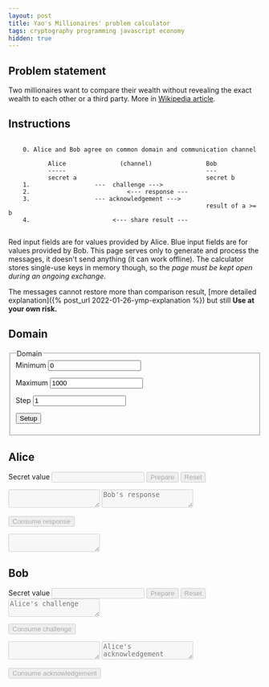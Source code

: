 ```yaml
---
layout: post
title: Yao's Millionaires' problem calculator
tags: cryptography programming javascript economy
hidden: true
---
```

<link rel="stylesheet" href="/resources/2022-ymp/style.css"/>

## Problem statement

Two millionaires want to compare their wealth without revealing the exact
wealth to each other or a third party.
More in [Wikipedia article](https://en.wikipedia.org/wiki/Yao's_Millionaires'_Problem).

## Instructions


         
        0. Alice and Bob agree on common domain and communication channel
        
               Alice               (channel)               Bob
               -----                                       ---
               secret a                                    secret b
        1.                  ---  challenge --->
        2.                           <--- response ---       
        3.                  --- acknowledgement --->
                                                           result of a >= b
        4.                       <--- share result ---       
         


Red input fields are for values provided by Alice.
Blue input fields are for values provided by Bob.
This page serves only to generate and process the messages, it doesn't send
anything (it can work offline).
The calculator stores single-use keys in memory though, so the *page must be
kept open during an ongoing exchange*.

The messages cannot restore more than comparison result,
[more detailed explanation]({% post_url 2022-01-26-ymp-explanation %})
but still
**Use at your own risk.**

## Domain

<fieldset>
<legend>Domain</legend>
<label for="dom_min">Minimum</label>
<input type="number" id="dom_min" value="0" />

<label for="dom_max">Maximum</label>
<input type="number" id="dom_max" value="1000" />

<label for="dom_step">Step</label>
<input type="number" id="dom_step" value="1" />

<button id="dom_setup">Setup</button>
</fieldset>

## Alice

<div class="alice">

<label for="a_secret">Secret value</label>
<input type="number" id="a_secret" disabled="disabled" class="secret"/>
<button id="a_prepare" disabled="disabled">Prepare</button>
<button id="a_reset" disabled="disabled">Reset</button>

<textarea id="a_challenge" readonly="readonly" disabled="disabled"></textarea>


<textarea id="a_response" disabled="disabled" placeholder="Bob's response"></textarea>
<button id="a_cons_response" disabled="disabled">Consume response</button>

<textarea id="a_acknowledgement" readonly="readonly" disabled="disabled"></textarea>

</div>

## Bob

<div class="bob">
<label for="b_secret">Secret value</label>
<input type="number" id="b_secret"  disabled="disabled" class="secret"/>
<button id="b_prepare" disabled="disabled">Prepare</button>
<button id="b_reset" disabled="disabled">Reset</button>


<textarea id="b_challenge" disabled="disabled" placeholder="Alice's challenge"></textarea>
<button id="b_cons_challenge" disabled="disabled">Consume challenge</button>


<textarea id="b_response" readonly="readonly" disabled="disabled"></textarea>

<textarea id="b_acknowledgement" disabled="disabled" placeholder="Alice's acknowledgement"></textarea>
<button id="b_cons_acknowledgement" disabled="disabled">Consume acknowledgement</button>

<div id="b_result"></div>


<script src="/resources/2022-ymp/ot.js" type="module"></script>
<script src="/resources/2022-ymp/ymp.js" type="module"></script>
<script src="/resources/2022-ymp/nacl-util.js"></script>
<script>

// TODO move functions out of even handler
function encode_(o) {
	if (typeof(o) == "string")
		throw "Cannot encode string";

	if (o instanceof Uint8Array)
		return nacl.util.encodeBase64(o);
	if (o instanceof Array)
		return o.map(encode_);
	if (typeof(o) == "object") {
		let r = {};
		for (let k in o)
			r[k] = encode_(o[k]);
		return r;
	}
	/* numbers */
	return o;
}

function encode(obj) {
	return JSON.stringify(encode_(obj));
}

function decode_(o) {
	if (typeof(o) == "string")
		return nacl.util.decodeBase64(o);

	if (o instanceof Array)
		return o.map(decode_);
	if (typeof(o) == "object") {
		let r = {};
		for (let k in o)
			r[k] = decode_(o[k]);
		return r;
	}
	/* numbers only?*/
	return o;
}
function decode(str) {
	let o1 = JSON.parse(str)
	return decode_(o1);
}

function buttonUnlocker(elField, elButton) {
	function handler(e) {
		if (e.currentTarget.value)
			elButton.disabled = false;
		else
			elButton.disabled = true;
	};
	elField.addEventListener("change", handler);
	elField.addEventListener("mouseup", handler);
	elField.addEventListener("keyup", handler);
}

function setupAlice(ctx) {
	let elSecret = document.getElementById("a_secret");
	let elPrepare = document.getElementById("a_prepare");
	let elReset = document.getElementById("a_reset");
	let elChallenge = document.getElementById("a_challenge");
	let elResponse = document.getElementById("a_response");
	let elConsResponse = document.getElementById("a_cons_response");
	let elAcknowledgement = document.getElementById("a_acknowledgement");

	let alice;

	function reset(e) {
		elSecret.value = "";
		elSecret.disabled = false;

		elPrepare.disabled = false;
		elReset.disabled = false;

		elChallenge.value = "";
		elChallenge.disabled = true;

		elResponse.value = "";
		elResponse.disabled = true;
		elConsResponse.disabled = true;

		elAcknowledgement.value = "";
		elAcknowledgement.disabled = true;

		alice = null;
	};
	reset();
	elReset.addEventListener("click", reset);

	elPrepare.addEventListener("click", e => {
		if (elSecret.value === "")
			return;
		alice = new window.Alice(ctx.domain, Number(elSecret.value));
		let ch = alice.produceChallenge();

		elPrepare.disabled = true;
		elSecret.disabled = true;
		elChallenge.value = encode(ch)
		elChallenge.disabled = false;
		elResponse.disabled = false;
	});

	buttonUnlocker(elResponse, elConsResponse);

	elConsResponse.addEventListener("click", e => {
		let re = decode(elResponse.value);
		alice.consumeResponse(re);
		let ack = alice.produceAcknowledgement();

		elChallenge.disabled = true;
		elResponse.disabled = true;
		elConsResponse.disabled = true;
		elAcknowledgement.value = encode(ack);
		elAcknowledgement.disabled = false;
	});
}


function setupBob(ctx) {
	let elSecret = document.getElementById("b_secret");
	let elPrepare = document.getElementById("b_prepare");
	let elReset = document.getElementById("b_reset");
	let elChallenge = document.getElementById("b_challenge");
	let elConsChallenge = document.getElementById("b_cons_challenge");
	let elResponse = document.getElementById("b_response");
	let elAcknowledgement = document.getElementById("b_acknowledgement");
	let elConsAcknowledgement = document.getElementById("b_cons_acknowledgement");
	let elResult = document.getElementById("b_result");

	let bob;

	function reset(e) {
		elSecret.value = "";
		elSecret.disabled = false;

		elPrepare.disabled = false;
		elReset.disabled = false;

		elChallenge.value = "";
		elChallenge.disabled = true;
		elConsChallenge.disabled = true;

		elResponse.value = "";
		elResponse.disabled = true;

		elAcknowledgement.value = "";
		elAcknowledgement.disabled = true;
		elConsAcknowledgement.disabled = true;

		elResult.innerText = "";

		bob = null;
	};
	reset();

	elReset.addEventListener("click", reset);

	elPrepare.addEventListener("click", e => {
		if (elSecret.value === "")
			return;
		bob = new window.Bob(ctx.domain, Number(elSecret.value));

		elPrepare.disabled = true;
		elSecret.disabled = true;
		elChallenge.disabled = false;
	});

	buttonUnlocker(elChallenge, elConsChallenge);

	elConsChallenge.addEventListener("click", e => {
		let ch = decode(elChallenge.value);
		bob.consumeChallenge(ch);
		let re = bob.produceResponse();
		elResponse.value = encode(re);

		elChallenge.disabled = true;
		elConsChallenge.disabled = true;
		elResponse.disabled = false;
		elAcknowledgement.disabled = false;
	});

	buttonUnlocker(elAcknowledgement, elConsAcknowledgement);

	elConsAcknowledgement.addEventListener("click", e => {
		let ack = decode(elAcknowledgement.value);
		bob.consumeAcknowledgement(ack);
		if (bob.isGreater)
			elResult.innerText = "Bob.secret > Alice.secret";
		else
			elResult.innerText = "Alice.secret >= Bob.secret";

		elResponse.disabled = true;
		elAcknowledgement.disabled = true;
		elConsAcknowledgement.disabled = true;
	});
}

document.addEventListener('DOMContentLoaded', () => {
	let ctx = {}
	// ------
	function setupDomain(e) {
		let elMin = document.getElementById("dom_min");
		let elMax = document.getElementById("dom_max");
		let elStep = document.getElementById("dom_step");
		let elASecret = document.getElementById("a_secret");
		let elBSecret = document.getElementById("b_secret");

		ctx.domain = new window.Domain(
					       Number(elMin.value),
					       Number(elMax.value),
					       Number(elStep.value)
					      );
		elASecret.min = elMin.value;
		elASecret.max = elMax.value;
		elASecret.step = elStep.value;

		elBSecret.min = elMin.value;
		elBSecret.max = elMax.value;
		elBSecret.step = elStep.value;

	};
	setupDomain();
	setupAlice(ctx);
	setupBob(ctx);
	ympSelftest();
	document.getElementById("dom_setup").addEventListener("click", setupDomain);

});

// TODO refactor ymp internals to bytes

// DONE
// DONE fix resets
// DONE disabled consumed fields
// DONE enable consume button after inserting text
// DONE domain select
// DONE secret input validation
// DONE error (message) handling
// CANC RO fields copy-paste on click? -> permissions unclear
// DONE CSS delineation
// DONE quick explanation text, ideal functionality picture
</script>


